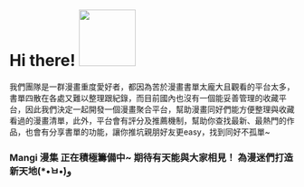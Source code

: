 # Hi there! <img src="[https://your-image-url.type]https://raw.githubusercontent.com/MartinHeinz/MartinHeinz/master/wave.gif" width="100" height="100">

<!--
**Mangi-comic/Mangi-comic** is a ✨ _special_ ✨ repository because its `README.md` (this file) appears on your GitHub profile.

Here are some ideas to get you started:

- 🔭 I’m currently working on ...
- 🌱 I’m currently learning ...
- 👯 I’m looking to collaborate on ...
- 🤔 I’m looking for help with ...
- 💬 Ask me about ...
- 📫 How to reach me: ...
- 😄 Pronouns: ...
- ⚡ Fun fact: ...
-->

我們團隊是一群漫畫重度愛好者，都因為苦於漫畫書單太龐大且觀看的平台太多，書單四散在各處又難以整理跟紀錄，而目前國內也沒有一個能妥善管理的收藏平台，因此我們決定一起開發一個漫畫聚合平台，幫助漫畫同好們能方便整理與收藏看過的漫畫清單，此外，平台會有評分及推薦機制，幫助你查找最新、最熱門的作品，也會有分享書單的功能，讓你推坑親朋好友更easy，找到同好不孤單~

### Mangi 漫集 正在積極籌備中~ 期待有天能與大家相見！ 為漫迷們打造新天地(*•̀ㅂ•́)و 

